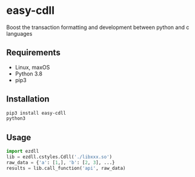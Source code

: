 # easy-cdll

Boost the transaction formatting and development between python and c languages

## Requirements

* Linux, maxOS
* Python 3.8
* pip3

## Installation

```bash
pip3 install easy-cdll
python3
```

## Usage

```python
import ezdll
lib = ezdll.cstyles.Cdll('./libxxx.so')
raw_data = {'a': [1,], 'b': [2, 3], ...}
results = lib.call_function('api', raw_data)
```
